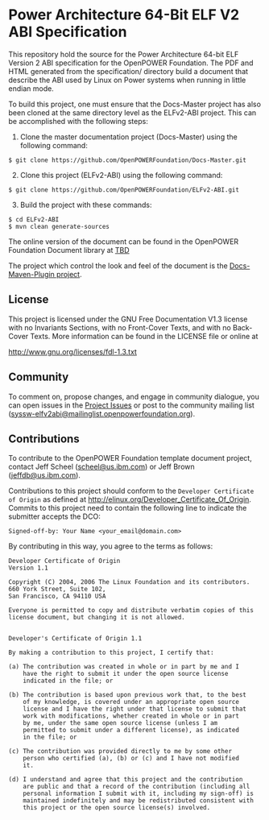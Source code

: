 # Power Architecture 64-Bit ELF V2 ABI Specification
This repository hold the source for the Power Architecture 64-bit ELF Version 2 
ABI specification for the OpenPOWER Foundation. The PDF and HTML generated from the specification/ 
directory build a document that describe the ABI used by Linux on Power systems when
running in little endian mode.

To build this project, one must ensure that the Docs-Master project has
also been cloned at the same directory level as the ELFv2-ABI project.
This can be accomplished with the following steps:

1. Clone the master documentation project (Docs-Master) using the following command:

  ```
  $ git clone https://github.com/OpenPOWERFoundation/Docs-Master.git
  ```
  
2. Clone this project (ELFv2-ABI) using the following command:

  ```
  $ git clone https://github.com/OpenPOWERFoundation/ELFv2-ABI.git
  ```
  
3. Build the project with these commands:
  ```
  $ cd ELFv2-ABI
  $ mvn clean generate-sources
  ```

The online version of the document can be found in the OpenPOWER Foundation
Document library at [TBD](http://openpowerfoundation.org/?resource_lib=tbd)

The project which control the look and feel of the document is the 
[Docs-Maven-Plugin project](https://github.com/OpenPOWERFoundation/Docs-Maven-Plugin).

## License
This project is licensed under the GNU Free Documentation V1.3 license with no Invariants 
Sections, with no Front-Cover Texts, and with no Back-Cover Texts.  More information
can be found in the LICENSE file or online at

  http://www.gnu.org/licenses/fdl-1.3.txt

## Community
To comment on, propose changes, and engage in community dialogue, you can open issues 
in the [Project Issues](https://github.com/OpenPOWERFoundation/ELFv2-ABI/issues) or post to
the community mailing list \([syssw-elfv2abi@mailinglist.openpowerfoundation.org](mailto://syssw-elfv2abi@mailinglist.openpowerfoundation.org)\).

## Contributions
To contribute to the OpenPOWER Foundation template document project, contact Jeff Scheel \([scheel@us.ibm.com](mailto://scheel@us.ibm.com)\) or 
Jeff Brown \([jeffdb@us.ibm.com](mailto://jeffdb@us.ibm.com)\).

Contributions to this project should conform to the `Developer Certificate
of Origin` as defined at http://elinux.org/Developer_Certificate_Of_Origin.
Commits to this project need to contain the following line to indicate
the submitter accepts the DCO:
```
Signed-off-by: Your Name <your_email@domain.com>
```
By contributing in this way, you agree to the terms as follows:
```
Developer Certificate of Origin
Version 1.1

Copyright (C) 2004, 2006 The Linux Foundation and its contributors.
660 York Street, Suite 102,
San Francisco, CA 94110 USA

Everyone is permitted to copy and distribute verbatim copies of this
license document, but changing it is not allowed.


Developer's Certificate of Origin 1.1

By making a contribution to this project, I certify that:

(a) The contribution was created in whole or in part by me and I
    have the right to submit it under the open source license
    indicated in the file; or

(b) The contribution is based upon previous work that, to the best
    of my knowledge, is covered under an appropriate open source
    license and I have the right under that license to submit that
    work with modifications, whether created in whole or in part
    by me, under the same open source license (unless I am
    permitted to submit under a different license), as indicated
    in the file; or

(c) The contribution was provided directly to me by some other
    person who certified (a), (b) or (c) and I have not modified
    it.

(d) I understand and agree that this project and the contribution
    are public and that a record of the contribution (including all
    personal information I submit with it, including my sign-off) is
    maintained indefinitely and may be redistributed consistent with
    this project or the open source license(s) involved.
```


